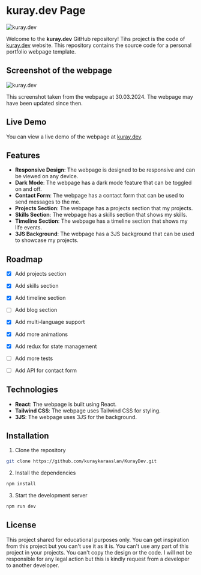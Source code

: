 # kuray.dev Page

![kuray.dev](/static/kuraymain.gif)

Welcome to the **kuray.dev** GitHub repository! Tihs project is the code of [kuray.dev](https://kuray.dev) website. This repository contains the source code for a personal portfolio webpage template.

## Screenshot of the webpage

![kuray.dev](/static/kuraydev.gif)

This screenshot taken from the webpage at 30.03.2024. The webpage may have been updated since then.

## Live Demo

You can view a live demo of the webpage at [kuray.dev](https://kuray.dev).

## Features

- **Responsive Design**: The webpage is designed to be responsive and can be viewed on any device.
- **Dark Mode**: The webpage has a dark mode feature that can be toggled on and off.
- **Contact Form**: The webpage has a contact form that can be used to send messages to the me.
- **Projects Section**: The webpage has a projects section that my projects.
- **Skills Section**: The webpage has a skills section that shows my skills.
- **Timeline Section**: The webpage has a timeline section that shows my life events.
- **3JS Background**: The webpage has a 3JS background that can be used to showcase my projects.

## Roadmap

- [x] Add projects section
- [x] Add skills section
- [x] Add timeline section
- [ ] Add blog section
- [x] Add multi-language support
- [x] Add more animations
- [x] Add redux for state management
- [ ] Add more tests
- [ ] Add API for contact form


## Technologies

- **React**: The webpage is built using React.
- **Tailwind CSS**: The webpage uses Tailwind CSS for styling.
- **3JS**: The webpage uses 3JS for the background.

## Installation

1. Clone the repository

```bash
git clone https://github.com/kuraykaraaslan/KurayDev.git
```

2. Install the dependencies

```bash
npm install
```

3. Start the development server

```bash
npm run dev
```

## License

This project shared for educational purposes only. You can get inspiration from this project but you can't use it as it is. You can't use any part of this project in your projects. You can't copy the design or the code. I will not be responsible for any legal action but this is kindly request from a developer to another developer.
